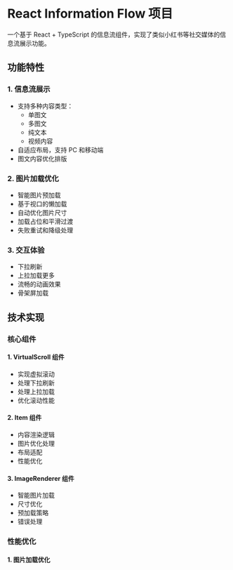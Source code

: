 # React Information Flow 项目

一个基于 React + TypeScript 的信息流组件，实现了类似小红书等社交媒体的信息流展示功能。

## 功能特性

### 1. 信息流展示

- 支持多种内容类型：
  - 单图文
  - 多图文
  - 纯文本
  - 视频内容
- 自适应布局，支持 PC 和移动端
- 图文内容优化排版

### 2. 图片加载优化

- 智能图片预加载
- 基于视口的懒加载
- 自动优化图片尺寸
- 加载占位和平滑过渡
- 失败重试和降级处理

### 3. 交互体验

- 下拉刷新
- 上拉加载更多
- 流畅的动画效果
- 骨架屏加载

## 技术实现

### 核心组件

#### 1. VirtualScroll 组件

- 实现虚拟滚动
- 处理下拉刷新
- 处理上拉加载
- 优化滚动性能

#### 2. Item 组件

- 内容渲染逻辑
- 图片优化处理
- 布局适配
- 性能优化

#### 3. ImageRenderer 组件

- 智能图片加载
- 尺寸优化
- 预加载策略
- 错误处理

### 性能优化

#### 1. 图片加载优化
